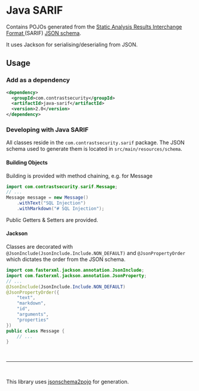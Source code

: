 # Java SARIF

Contains POJOs generated from the [Static Analysis Results Interchange Format 
](https://docs.oasis-open.org/sarif/sarif/v2.1.0/sarif-v2.1.0.html) (SARIF) 
[JSON schema](https://github.com/oasis-tcs/sarif-spec/blob/master/Schemata/sarif-schema-2.1.0.json).

It uses Jackson for serialising/deserialing from JSON.

## Usage

### Add as a dependency

```xml
<dependency>
  <groupId>com.contrastsecurity</groupId>
  <artifactId>java-sarif</artifactId>
  <version>2.0</version>
</dependency>
```

### Developing with Java SARIF

All classes reside in the `com.contrastsecurity.sarif` package. The JSON schema used to generate 
them is located in `src/main/resources/schema`.

#### Building Objects

Building is provided with method chaining, e.g. for Message

```java
import com.contrastsecurity.sarif.Message;
// ...
Message message = new Message()
    .withText("SQL Injection")
    .withMarkdown("# SQL Injection");
```

Public Getters & Setters are provided.

#### Jackson

Classes are decorated with `@JsonInclude(JsonInclude.Include.NON_DEFAULT)` and `@JsonPropertyOrder`
which dictates the order from the JSON schema.

```java
import com.fasterxml.jackson.annotation.JsonInclude;
import com.fasterxml.jackson.annotation.JsonProperty;
// ...
@JsonInclude(JsonInclude.Include.NON_DEFAULT)
@JsonPropertyOrder({
    "text",
    "markdown",
    "id",
    "arguments",
    "properties"
})
public class Message {
    // ...
}
```

<br/>
<hr/>
<br/>

This library uses [jsonschema2pojo](https://github.com/joelittlejohn/jsonschema2pojo) for 
generation.
